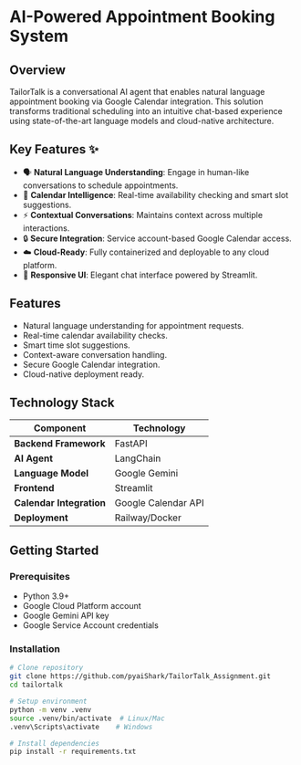 # AI-Powered Appointment Booking System

## Overview
TailorTalk is a conversational AI agent that enables natural language appointment booking via Google Calendar integration. This solution transforms traditional scheduling into an intuitive chat-based experience using state-of-the-art language models and cloud-native architecture.

## Key Features ✨
- 🗣️ **Natural Language Understanding**: Engage in human-like conversations to schedule appointments.
- 📅 **Calendar Intelligence**: Real-time availability checking and smart slot suggestions.
- ⚡ **Contextual Conversations**: Maintains context across multiple interactions.
- 🔒 **Secure Integration**: Service account-based Google Calendar access.
- ☁️ **Cloud-Ready**: Fully containerized and deployable to any cloud platform.
- 🎨 **Responsive UI**: Elegant chat interface powered by Streamlit.

## Features
- Natural language understanding for appointment requests.
- Real-time calendar availability checks.
- Smart time slot suggestions.
- Context-aware conversation handling.
- Secure Google Calendar integration.
- Cloud-native deployment ready.

## Technology Stack
| Component              | Technology                |
|------------------------|---------------------------|
| **Backend Framework**  | FastAPI                   |
| **AI Agent**           | LangChain                 |
| **Language Model**     | Google Gemini             |
| **Frontend**           | Streamlit                 |
| **Calendar Integration**| Google Calendar API      |
| **Deployment**         | Railway/Docker            |

## Getting Started

### Prerequisites
- Python 3.9+
- Google Cloud Platform account
- Google Gemini API key
- Google Service Account credentials

### Installation
```bash
# Clone repository
git clone https://github.com/pyaiShark/TailorTalk_Assignment.git
cd tailortalk

# Setup environment
python -m venv .venv
source .venv/bin/activate  # Linux/Mac
.venv\Scripts\activate    # Windows

# Install dependencies
pip install -r requirements.txt
